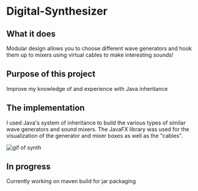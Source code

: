 # Digital-Synthesizer

## What it does
Modular design allows you to choose different wave generators and hook them up to mixers using virtual cables to make interesting sounds!

## Purpose of this project
Improve my knowledge of and experience with Java inheritance

## The implementation
I used Java's system of inheritance to build the various types of similar wave generators and sound mixers. The JavaFX library was used for the visualization of the generator and mixer boxes as well as the "cables".

![gif of synth](synth.gif)

## In progress
Currently working on maven build for jar packaging

